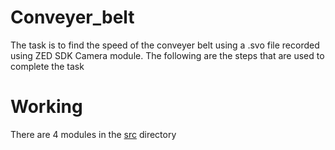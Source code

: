 # Conveyer_belt

The task is to find the speed of the conveyer belt using a .svo file recorded using ZED SDK Camera module. The following are the steps that are used to complete the task

# Working
There are 4 modules in the [src](./src) directory

